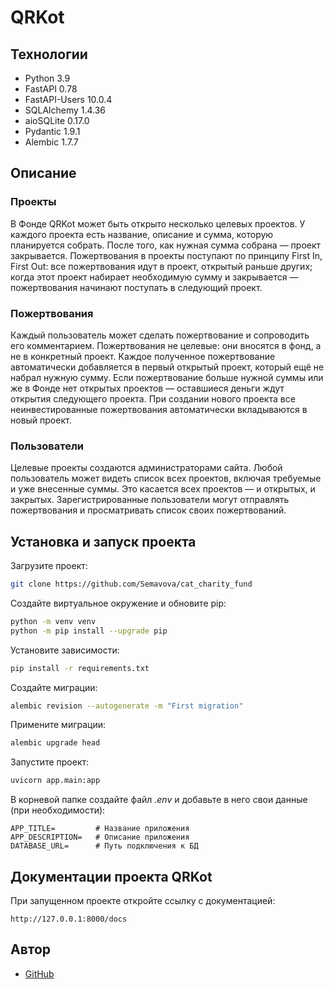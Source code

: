 # QRKot

## Технологии
- Python 3.9
- FastAPI 0.78
- FastAPI-Users 10.0.4
- SQLAlchemy 1.4.36
- aioSQLite 0.17.0
- Pydantic 1.9.1
- Alembic 1.7.7
## Описание
### Проекты
В Фонде QRKot может быть открыто несколько целевых проектов. У каждого проекта есть название, описание и сумма, которую планируется собрать. После того, как нужная сумма собрана — проект закрывается.
Пожертвования в проекты поступают по принципу First In, First Out: все пожертвования идут в проект, открытый раньше других; когда этот проект набирает необходимую сумму и закрывается — пожертвования начинают поступать в следующий проект.
### Пожертвования
Каждый пользователь может сделать пожертвование и сопроводить его комментарием. Пожертвования не целевые: они вносятся в фонд, а не в конкретный проект. Каждое полученное пожертвование автоматически добавляется в первый открытый проект, который ещё не набрал нужную сумму. Если пожертвование больше нужной суммы или же в Фонде нет открытых проектов — оставшиеся деньги ждут открытия следующего проекта. При создании нового проекта все неинвестированные пожертвования автоматически вкладываются в новый проект.
### Пользователи
Целевые проекты создаются администраторами сайта. Любой пользователь может видеть список всех проектов, включая требуемые и уже внесенные суммы. Это касается всех проектов — и открытых, и закрытых. Зарегистрированные пользователи могут отправлять пожертвования и просматривать список своих пожертвований.

## Установка и запуск проекта
Загрузите проект:
```bash
git clone https://github.com/Semavova/cat_charity_fund
```
Создайте виртуальное окружение и обновите pip:
```bash
python -m venv venv
python -m pip install --upgrade pip
```
Установите зависимости:
```bash
pip install -r requirements.txt
```
Создайте миграции:
```bash
alembic revision --autogenerate -m "First migration"
```
Примените миграции:
```bash
alembic upgrade head
```
Запустите проект:
```bash
uvicorn app.main:app
```
В корневой папке создайте файл *.env* и добавьте в него свои данные (при необходимости):

```
APP_TITLE=         # Название приложения
APP_DESCRIPTION=   # Описание приложения
DATABASE_URL=      # Путь подключения к БД
```


## Документации проекта QRKot

При запущенном проекте откройте ссылку с документацией:

```
http://127.0.0.1:8000/docs
```

## Автор

- [GitHub](https://github.com/semavova)